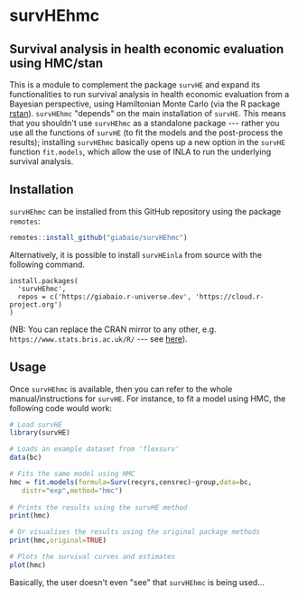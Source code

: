 # survHEhmc 
## Survival analysis in health economic evaluation using HMC/stan

This is a module to complement the package `survHE` and expand its functionalities to run survival analysis in health economic evaluation from a Bayesian perspective, using Hamiltonian Monte Carlo (via the R package [rstan](https://mc-stan.org/users/interfaces/rstan)). `survHEhmc` "depends" on the main installation of `survHE`. This means that you shouldn't use `survHEhmc` as a standalone package --- rather you use all the functions of `survHE` (to fit the models and the post-process the results); installing `survHEhmc` basically opens up a new option in the `survHE` function `fit.models`, which allow the use of INLA to run the underlying survival analysis.

## Installation
`survHEhmc` can be installed from this GitHub repository using the package `remotes`:
```R
remotes::install_github("giabaio/survHEhmc")
```
Alternatively, it is possible to install `survHEinla` from source with the following command.
```
install.packages(
  'survHEhmc', 
  repos = c('https://giabaio.r-universe.dev', 'https://cloud.r-project.org')
)
```
(NB: You can replace the CRAN mirror to any other, e.g. `https://www.stats.bris.ac.uk/R/` --- see [here](https://cran.r-project.org/)).

## Usage
Once `survHEhmc` is available, then you can refer to the whole manual/instructions for `survHE`. For instance, to fit a model using HMC, the following code would work:
```R
# Load survHE
library(survHE)

# Loads an example dataset from 'flexsurv'
data(bc)

# Fits the same model using HMC
hmc = fit.models(formula=Surv(recyrs,censrec)~group,data=bc,
   distr="exp",method="hmc")
   
# Prints the results using the survHE method
print(hmc)

# Or visualises the results using the original package methods
print(hmc,original=TRUE)

# Plots the survival curves and estimates
plot(hmc)
```

Basically, the user doesn't even "see" that `survHEhmc` is being used...

